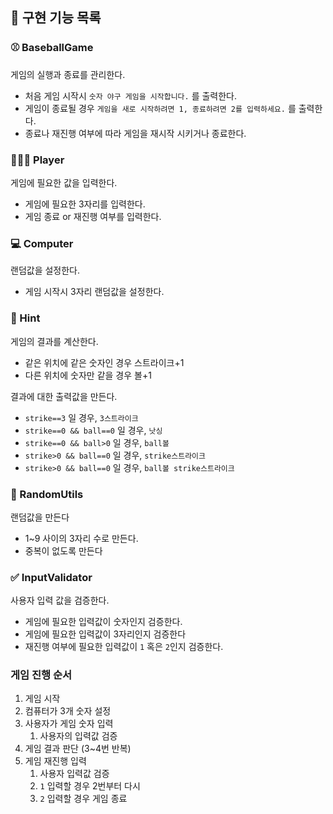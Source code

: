 ## 🎰 구현 기능 목록

### ⚾️ BaseballGame

게임의 실행과 종료를 관리한다.

- 처음 게임 시작시 `숫자 야구 게임을 시작합니다.` 를 출력한다.
- 게임이 종료될 경우 `게임을 새로 시작하려면 1, 종료하려면 2를 입력하세요.` 를 출력한다.
- 종료나 재진행 여부에 따라 게임을 재시작 시키거나 종료한다.

### 💁🏻‍♀️ Player

게임에 필요한 값을 입력한다.

- 게임에 필요한 3자리를 입력한다.
- 게임 종료 or 재진행 여부를 입력한다.

### 💻 Computer

랜덤값을 설정한다.

- 게임 시작시 3자리 랜덤값을 설정한다.

### 🤔 Hint

게임의 결과를 계산한다.
- 같은 위치에 같은 숫자인 경우 스트라이크+1
- 다른 위치에 숫자만 같을 경우 볼+1

결과에 대한 출력값을 만든다.
- `strike==3` 일 경우, `3스트라이크`
- `strike==0 && ball==0` 일 경우, `낫싱`
- `strike==0 && ball>0` 일 경우, `ball볼`
- `strike>0 && ball==0` 일 경우, `strike스트라이크`
- `strike>0 && ball==0` 일 경우, `ball볼 strike스트라이크`

### 🔢 RandomUtils

랜덤값을 만든다
- 1~9 사이의 3자리 수로 만든다.
- 중복이 없도록 만든다

### ✅ InputValidator

사용자 입력 값을 검증한다.
- 게임에 필요한 입력값이 숫자인지 검증한다.
- 게임에 필요한 입력값이 3자리인지 검증한다
- 재진행 여부에 필요한 입력값이 `1` 혹은 `2`인지 검증한다.

### 게임 진행 순서

1. 게임 시작
2. 컴퓨터가 3개 숫자 설정
3. 사용자가 게임 숫자 입력
    1. 사용자의 입력값 검증
4. 게임 결과 판단
   (3~4번 반복)
5. 게임 재진행 입력
    1. 사용자 입력값 검증
    2. `1` 입력할 경우 2번부터 다시
    3. `2` 입력할 경우 게임 종료
